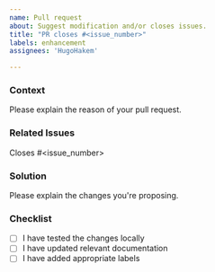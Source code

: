 ```yaml
---
name: Pull request
about: Suggest modification and/or closes issues.
title: "PR closes #<issue_number>"
labels: enhancement
assignees: 'HugoHakem'

---
```


### Context

Please explain the reason of your pull request.

### Related Issues

Closes #<issue_number>

### Solution

Please explain the changes you're proposing.

### Checklist

- [ ] I have tested the changes locally
- [ ] I have updated relevant documentation
- [ ] I have added appropriate labels
